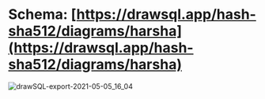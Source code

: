 # Schema: [https://drawsql.app/hash-sha512/diagrams/harsha](https://drawsql.app/hash-sha512/diagrams/harsha)

![drawSQL-export-2021-05-05_16_04](https://user-images.githubusercontent.com/23086317/117130296-7a776000-adbd-11eb-8a53-1ed1c2d83bdf.png)
